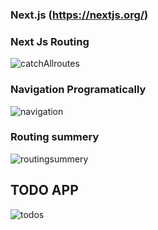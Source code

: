 ### Next.js (https://nextjs.org/)

### Next Js Routing
![catchAllroutes](https://user-images.githubusercontent.com/77038785/161377640-8ac7b81c-4a1f-499e-bbdc-2818a4883bd9.png)

### Navigation Programatically
![navigation](https://user-images.githubusercontent.com/77038785/161380326-32015f88-99c3-430c-9914-23db5982d286.png)

### Routing summery
![routingsummery](https://user-images.githubusercontent.com/77038785/161380778-9467c3fd-bf89-4624-8c0a-eca91e6a95aa.png)

## TODO APP
![todos](https://user-images.githubusercontent.com/77038785/161383989-00c8733e-e958-4aa1-904b-ab5cd76bc7f7.png)





